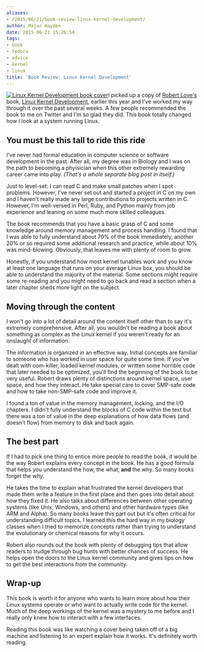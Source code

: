```yaml
---
aliases:
- /2015/06/21/book-review-linux-kernel-development/
author: Major Hayden
date: 2015-06-21 15:26:54
tags:
- book
- fedora
- advice
- kernel
- linux
title: 'Book Review: Linux Kernel Development'
---
```


[<img src="/wp-content/uploads/2015/06/linux_kernel_development_cover-233x300.jpg" alt="Linux Kernel Development book cover" width="233" height="300" class="alignright size-medium wp-image-5676" srcset="/wp-content/uploads/2015/06/linux_kernel_development_cover-233x300.jpg 233w, /wp-content/uploads/2015/06/linux_kernel_development_cover.jpg 500w" sizes="(max-width: 233px) 100vw, 233px" />][1]I picked up a copy of [Robert Love's][2] book, [Linux Kernel Development][3], earlier this year and I've worked my way through it over the past several weeks. A few people recommended the book to me on Twitter and I'm so glad they did. This book totally changed how I look at a system running Linux.

## You must be this tall to ride this ride

I've never had formal education in computer science or software development in the past. After all, my degree was in Biology and I was on the path to becoming a phyisician when this other extremely rewarding career came into play. _(That's a whole separate blog post in itself.)_

Just to level-set: I can read C and make small patches when I spot problems. However, I've never set out and started a project in C on my own and I haven't really made any large contributions to projects written in C. However, I'm well-versed in Perl, Ruby, and Python mainly from job experience and leaning on some much more skilled colleagues.

The book recommends that you have a basic grasp of C and some knowledge around memory management and process handling. I found that I was able to fully understand about 70% of the book immediately, another 20% or so required some additional research and practice, while about 10% was mind-blowing. Obviously, that leaves me with plenty of room to grow.

Honestly, if you understand how most kernel tunables work and you know at least one language that runs on your average Linux box, you should be able to understand the majority of the material. Some sections might require some re-reading and you might need to go back and read a section when a later chapter sheds more light on the subject.

## Moving through the content

I won't go into a lot of detail around the content itself other than to say it's extremely comprehensive. After all, you wouldn't be reading a book about something as complex as the Linux kernel if you weren't ready for an onslaught of information.

The information is organized in an effective way. Initial concepts are familiar to someone who has worked in user space for quite some time. If you've dealt with oom-killer, loaded kernel modules, or written some horrible code that later needed to be optimized, you'll find the beginning of the book to be very useful. Robert draws plenty of distinctions around kernel space, user space, and how they interact. He take special care to cover SMP-safe code and how to take non-SMP-safe code and improve it.

I found a ton of value in the memory management, locking, and the I/O chapters. I didn't fully understand the blocks of C code within the text but there was a ton of value in the deep explanations of how data flows (and doesn't flow) from memory to disk and back again.

## The best part

If I had to pick one thing to entice more people to read the book, it would be the way Robert explains every concept in the book. He has a good formula that helps you understand the how, the what, **and** the why. So many books forget the _why_.

He takes the time to explain what frustrated the kernel developers that made them write a feature in the first place and then goes into detail about how they fixed it. He also talks about differences between other operating systems (like Unix, Windows, and others) and other hardware types (like ARM and Alpha). So many books leave this part out but it's often critical for understanding difficult topics. I learned this the hard way in my biology classes when I tried to memorize concepts rather than trying to understand the evolutionary or chemical reasons for why it occurs.

Robert also rounds out the book with plenty of debugging tips that allow readers to trudge through bug hunts with better chances of success. He helps open the doors to the Linux kernel community and gives tips on how to get the best interactions from the community.

## Wrap-up

This book is worth it for anyone who wants to learn more about how their Linux systems operate or who want to actually write code for the kernel. Much of the deep workings of the kernel was a mystery to me before and I really only knew how to interact with a few interfaces.

Reading this book was like watching a cover being taken off of a big machine and listening to an expert explain how it works. It's definitely worth reading.

 [1]: /wp-content/uploads/2015/06/linux_kernel_development_cover.jpg
 [2]: https://www.rlove.org/
 [3]: http://www.informit.com/store/linux-kernel-development-9780672329463